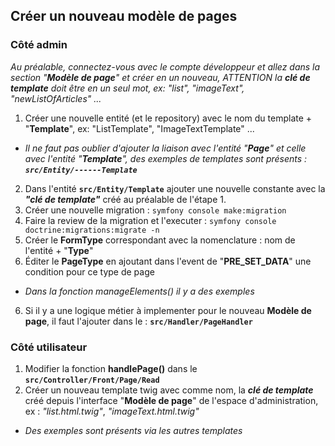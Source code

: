 ## Créer un nouveau modèle de pages

### Côté admin

_Au préalable, connectez-vous avec le compte développeur et allez dans la section "**Modèle de page**" et créer en un nouveau, ATTENTION la **clé de template** doit être en un seul mot, ex: "list", "imageText", "newListOfArticles" ..._

1. Créer une nouvelle entité (et le repository) avec le nom du template + "**Template**", ex: "ListTemplate", "ImageTextTemplate" ...
- _Il ne faut pas oublier d'ajouter la liaison avec l'entité "**Page**" et celle avec l'entité "**Template**", des exemples de templates sont présents : **`src/Entity/------Template`**_
2. Dans l'entité **`src/Entity/Template`** ajouter une nouvelle constante avec la _**"clé de template"**_ créé au préalable de l'étape 1.
3. Créer une nouvelle migration : `symfony console make:migration`
3. Faire la review de la migration et l'executer : `symfony console doctrine:migrations:migrate -n`
4. Créer le **FormType** correspondant avec la nomenclature : nom de l'entité + "**Type**"
5. Éditer le **PageType** en ajoutant dans l'event de "**PRE_SET_DATA**" une condition pour ce type de page
- _Dans la fonction manageElements() il y a des exemples_
6. Si il y a une logique métier à implementer pour le nouveau **Modèle de page**, il faut l'ajouter dans le : **`src/Handler/PageHandler`**

### Côté utilisateur

1. Modifier la fonction **handlePage()** dans le **`src/Controller/Front/Page/Read`**
2. Créer un nouveau template twig avec comme nom, la _**clé de template**_ créé depuis l'interface "**Modèle de page**" de l'espace d'administration, ex : _"list.html.twig"_, _"imageText.html.twig"_
- _Des exemples sont présents via les autres templates_
